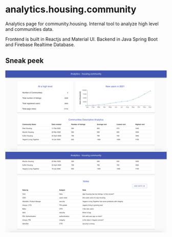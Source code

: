 # analytics.housing.community
Analytics page for community.housing. Internal tool to analyze high level and communities data. 

Frontend is built in Reactjs and Material UI. Backend in Java Spring Boot and Firebase Realtime Database.

## Sneak peek
![Data at a high level, like total number of communities, users, listings.](https://raw.githubusercontent.com/aniquedavla/analytics.housing.community/master/demo_images/main.png)
![Can add notes for investigation](https://github.com/aniquedavla/analytics.housing.community/blob/master/demo_images/notesView.png?raw=true)
